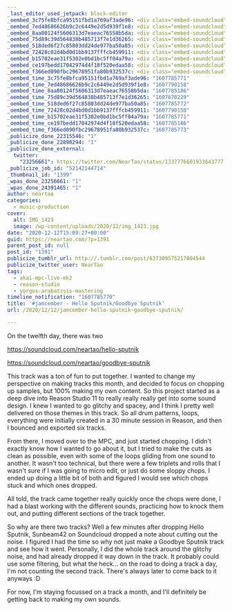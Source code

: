 ```yaml
---
_last_editor_used_jetpack: block-editor
_oembed_3c75fe8bfca95151fbd1a769af3ade96: <div class="embed-soundcloud"><iframe title="Goodbye Sputnik by NearTao" width="776" height="400" scrolling="no" frameborder="no" src="https://w.soundcloud.com/player/?visual=true&url=https%3A%2F%2Fapi.soundcloud.com%2Ftracks%2F946197628&show_artwork=true&maxwidth=776&maxheight=1000&dnt=1"></iframe></div>
_oembed_7ed48686626b9c2c6449e2d5d939f1e8: <div class="embed-soundcloud"><iframe title="Goodbye Sputnik by NearTao" width="500" height="400" scrolling="no" frameborder="no" src="https://w.soundcloud.com/player/?visual=true&url=https%3A%2F%2Fapi.soundcloud.com%2Ftracks%2F946197628&show_artwork=true&maxwidth=500&maxheight=750&dnt=1"></iframe></div>
_oembed_8aa80124f5606313d7eaeac76558b5da: <div class="embed-soundcloud"><iframe title="Hello Sputnik by NearTao" width="750" height="400" scrolling="no" frameborder="no" src="https://w.soundcloud.com/player/?visual=true&url=https%3A%2F%2Fapi.soundcloud.com%2Ftracks%2F946187650&show_artwork=true&maxwidth=750&maxheight=1000&dnt=1"></iframe></div>
_oembed_75d89c39d564838b485713f7e1d36265: <div class="embed-soundcloud"><iframe title="Faerie Dust by NearTao" width="500" height="400" scrolling="no" frameborder="no" src="https://w.soundcloud.com/player/?visual=true&url=https%3A%2F%2Fapi.soundcloud.com%2Ftracks%2F946708075&show_artwork=true&maxwidth=500&maxheight=750&dnt=1"></iframe></div>
_oembed_518ded6f27c85803dd24de977ba50a85: <div class="embed-soundcloud"><iframe title="Hello Sputnik by NearTao" width="584" height="400" scrolling="no" frameborder="no" src="https://w.soundcloud.com/player/?visual=true&url=https%3A%2F%2Fapi.soundcloud.com%2Ftracks%2F946187650&show_artwork=true&maxwidth=584&maxheight=876&dnt=1"></iframe></div>
_oembed_72428c02d4bd0d1bb9137fffcb459911: <div class="embed-soundcloud"><iframe title="Hello Sputnik by NearTao" width="500" height="400" scrolling="no" frameborder="no" src="https://w.soundcloud.com/player/?visual=true&url=https%3A%2F%2Fapi.soundcloud.com%2Ftracks%2F946187650&show_artwork=true&maxwidth=500&maxheight=750&dnt=1"></iframe></div>
_oembed_b15702eae31f5302e0bd1bc5ff04a79a: <div class="embed-soundcloud"><iframe title="Hello Sputnik by NearTao" width="776" height="400" scrolling="no" frameborder="no" src="https://w.soundcloud.com/player/?visual=true&url=https%3A%2F%2Fapi.soundcloud.com%2Ftracks%2F946187650&show_artwork=true&maxwidth=776&maxheight=1000&dnt=1"></iframe></div>
_oembed_ce197bedd17042974d4f18f520edaa58: <div class="embed-soundcloud"><iframe title="Goodbye Sputnik by NearTao" width="750" height="400" scrolling="no" frameborder="no" src="https://w.soundcloud.com/player/?visual=true&url=https%3A%2F%2Fapi.soundcloud.com%2Ftracks%2F946197628&show_artwork=true&maxwidth=750&maxheight=1000&dnt=1"></iframe></div>
_oembed_f366ed090fbc29678951fa80b932537c: <div class="embed-soundcloud"><iframe title="Goodbye Sputnik by NearTao" width="584" height="400" scrolling="no" frameborder="no" src="https://w.soundcloud.com/player/?visual=true&url=https%3A%2F%2Fapi.soundcloud.com%2Ftracks%2F946197628&show_artwork=true&maxwidth=584&maxheight=876&dnt=1"></iframe></div>
_oembed_time_3c75fe8bfca95151fbd1a769af3ade96: "1607785771"
_oembed_time_7ed48686626b9c2c6449e2d5d939f1e8: "1607790158"
_oembed_time_8aa80124f5606313d7eaeac76558b5da: "1607785186"
_oembed_time_75d89c39d564838b485713f7e1d36265: "1607870229"
_oembed_time_518ded6f27c85803dd24de977ba50a85: "1607785772"
_oembed_time_72428c02d4bd0d1bb9137fffcb459911: "1607790158"
_oembed_time_b15702eae31f5302e0bd1bc5ff04a79a: "1607785771"
_oembed_time_ce197bedd17042974d4f18f520edaa58: "1607785186"
_oembed_time_f366ed090fbc29678951fa80b932537c: "1607785773"
_publicize_done_22315546: "1"
_publicize_done_22890294: "1"
_publicize_done_external:
  twitter:
    "23256661": https://twitter.com/NearTao/status/1337776601933643777
_publicize_job_id: "52142144714"
_thumbnail_id: "1399"
_wpas_done_23256661: "1"
_wpas_done_24391465: "1"
author: neartao
categories:
  - music-production
cover:
  alt: IMG_1423
  image: /wp-content/uploads/2020/12/img_1423.jpg
date: "2020-12-12T15:09:27+00:00"
guid: https://neartao.com/?p=1391
parent_post_id: null
post_id: "1391"
publicize_tumblr_url: http://.tumblr.com/post/637309575217004544
publicize_twitter_user: NearTao
tags:
  - akai-mpc-live-mk2
  - reason-studio
  - yorgos-arabatzsis-mastering
timeline_notification: "1607785770"
title: '#jamcember - Hello Sputnik/Goodbye Sputnik'
url: /2020/12/12/jamcember-hello-sputnik-goodbye-sputnik/

---
```

On the twelfth day, there was two

https://soundcloud.com/neartao/hello-sputnik

https://soundcloud.com/neartao/goodbye-sputnik

This track was a ton of fun to put together. I wanted to change my perspective on making tracks this month, and decided to focus on chopping up samples, but 100% making my own content. So this project started as a deep dive into Reason Studio 11 to really really really get into some sound design. I knew I wanted to go glitchy and spacey, and I think I pretty well delivered on those themes in this track. So all drum patterns, loops, everything were initially created in a 30 minute session in Reason, and then I bounced and exported six tracks.

From there, I moved over to the MPC, and just started chopping. I didn't exactly know how I wanted to go about it, but I tried to make the cuts as clean as possible, even with some of the loops gliding from one sound to another. It wasn't too technical, but there were a few triplets and rolls that I wasn't sure if I was going to micro edit, or just do some sloppy chops. I ended up doing a little bit of both and figured I would see which chops stuck and which ones dropped.

All told, the track came together really quickly once the chops were done, I had a blast working with the different sounds, practicing how to knock them out, and putting different sections of the track together.

So why are there two tracks? Well a few minutes after dropping Hello Sputnik, Sunbeam42 on Soundcloud dropped a note about cutting out the noise. I figured I had the time so why not just make a Goodbye Sputnik track and see how it went. Personally, I did the whole track around the glitchy noise, and had already dropped it way down in the track. It probably could use some filtering, but what the heck... on the road to doing a track a day, I'm not counting the second track. There's always later to come back to it anyways :D

For now, I'm staying focussed on a track a month, and I'll definitely be getting back to making my own sounds.
